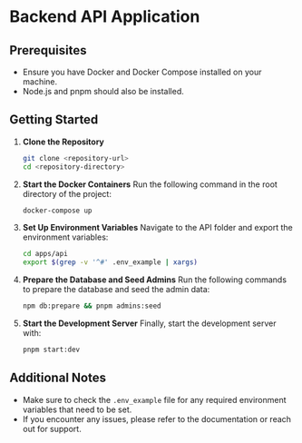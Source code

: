 # Backend API Application

## Prerequisites
- Ensure you have Docker and Docker Compose installed on your machine.
- Node.js and pnpm should also be installed.

## Getting Started

1. **Clone the Repository**
   ```bash
   git clone <repository-url>
   cd <repository-directory>
   ```

2. **Start the Docker Containers**
   Run the following command in the root directory of the project:
   ```bash
   docker-compose up
   ```

3. **Set Up Environment Variables**
   Navigate to the API folder and export the environment variables:
   ```bash
   cd apps/api
   export $(grep -v '^#' .env_example | xargs)
   ```

4. **Prepare the Database and Seed Admins**
   Run the following commands to prepare the database and seed the admin data:
   ```bash
   npm db:prepare && pnpm admins:seed
   ```

5. **Start the Development Server**
   Finally, start the development server with:
   ```bash
   pnpm start:dev
   ```

## Additional Notes
- Make sure to check the `.env_example` file for any required environment variables that need to be set.
- If you encounter any issues, please refer to the documentation or reach out for support.

